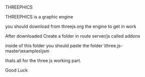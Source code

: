 THREEPHICS

THREEPHICS is a graphic engine

you should download from threejs.org the engine to get in work

After downloaded Create a folder in route server/js called addons

inside of this folder you should paste the folder \three.js-master\examples\jsm

thats all for the three js working part.


Good Luck
